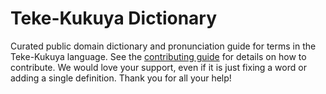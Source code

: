 
# Teke-Kukuya Dictionary

Curated public domain dictionary and pronunciation guide for terms in the Teke-Kukuya language. See the [contributing guide](https://github.com/drumworkteam/term/blob/make/.github/contributing.md) for details on how to contribute. We would love your support, even if it is just fixing a word or adding a single definition. Thank you for all your help!
